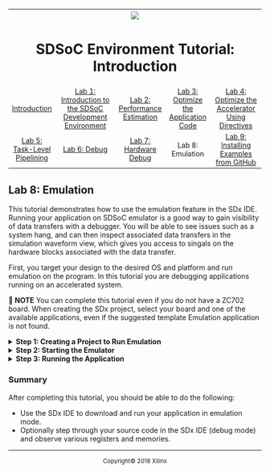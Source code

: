 <table style="width:100%">
  <tr>
    <th width="100%" colspan="6"><img src="https://www.xilinx.com/content/dam/xilinx/imgs/press/media-kits/corporate/xilinx-logo.png" width="30%"/><h1>SDSoC Environment Tutorial: Introduction</h1>
</th>
  </tr>
  <tr>
    <td align="center"><a href="README.md">Introduction</a></td>
    <td align="center"><a href="lab-1-introduction-to-the-sdsoc-development-environment.md">Lab 1: Introduction to the SDSoC Development Environment</a></td>
    <td align="center"><a href="lab-2-performance-estimation.md">Lab 2: Performance Estimation</a></td>
    <td align="center"><a href="lab-3-optimize-the-application-code.md">Lab 3: Optimize the Application Code</a></td>
    <td align="center"><a href="lab-4-optimize-the-accelerator-using-directives.md">Lab 4: Optimize the Accelerator Using Directives</a></td>
  </tr>
  <tr>
    <td align="center"><a href="lab-5-task-level-pipelining.md">Lab 5: Task-Level Pipelining</a></td>
    <td align="center"><a href="lab-6-debug.md">Lab 6: Debug</a></td>
    <td align="center"><a href="lab-7-hardware-debug.md">Lab 7: Hardware Debug</a></td>
    <td align="center">Lab 8: Emulation</td>
    <td align="center"><a href="lab-9-installing-applications-from-github.md">Lab 9: Installing Examples from GitHub</a></td>
</table>

## Lab 8: Emulation  

This tutorial demonstrates how to use the emulation feature in the SDx IDE. Running your application on SDSoC emulator is a good way to gain visibility of data transfers with a debugger. You will be able to see issues such as a system hang, and can then inspect associated data transfers in the simulation waveform view, which gives you access to singals on the hardware blocks associated with the data transfer.  

First, you target your design to the desired OS and platform and run emulation on the program. In this tutorial you are debugging applications running on an accelerated system.  

**:pushpin: NOTE**  You can complete this tutorial even if you do not have a ZC702 board. When creating the SDx project, select your board and one of the available applications, even if the suggested template Emulation application is not found.  

<details>
<summary><strong>Step 1: Creating a Project to Run Emulation</strong></summary>  

Create a new SDx project (`lab8`) for the ZC702 platform and Linux OS using the design template for Emulation Example. To create the project in the SDx IDE:  

  1. Launch the SDx IDE.  
  2. Select **File > New > SDx Project**.  
  3. In the Project Type page, **Application Project** is selected by default. Click **Next**.  
  4. Specify the name of the project (for example, `lab8`) in the Project name field. Click **Next**.  
  5. From the Platform list select zc702. Click **Next**.  
  6. From the System Configuration drop-down list, select **Linux**. Click **Next**.  
  7. From the list of application templates, select **Emulation Example** and click **Finish**.  
  8. Click on the tab labeled **lab8** to select the SDx Project Settings (if the tab is not visible, double click the `project.sdx` file in the Project Explorer). In the HW functions panel observe that the mmult_accel function is marked as a hardware function when the project was created.  
  9. If the hardware functions were removed or not marked, you would click on the Add HW Functions icon to invoke the dialog box to specify hardware functions.  
  10. In the SDx Project Settings, from the pull-down menu for the **Active build configuration**, select **Debug**, from the pull-down menu for **Target**, select **Emulation**. For the Emulation model there are two options: Debug and Optimized. Select the Debug option to enable capture of debug information. For faster emulation without debug information, select the Optimized pull-down menu option. For this lab, use the default option of Debug.  
  11. When you select the **Target** as **Emulation**, the **Generate SD card image** is greyed out.  

      ![](./images/fpd1527885363339.png)  

  12. With the **Generate emulation model** option selected, build the application by clicking on the build symbol.  

</details>

<details>
<summary><strong>Step 2: Starting the Emulator</strong></summary>

  1. From the menu select **Xilinx > Start/Stop Emulator**.  
  2. The Emulation dialog box appears. Select the appropriate Project and Configuration.  

     ![](./images/hra1517374817424.png)  

  3. Select whether or not you want to show the waveform. Showing the waveform initiates a Vivado tools session with the simulation window open where you can view the waveform of the different signals within your design. Not showing the waveform results in faster emulation. Check the **Show the Waveform** option.  
  4. Click **Start**. This is equivalent to turning a board on.  
  5. Add the signals that need to be viewed in the Waveform viewer. This can be done by selecting the appropriate functions in the **Scope** window in Vivado, right-clicking and selecting **Add to Wave Window**. The signals within that function are then added to the waveform viewer.  

     ![](./images/wnf1527886268336.png)  

  6. Click on the **Run All** or **Run for** button to start the programmable logic simulation after selecting your signals.  

</details>

<details>
<summary><strong>Step 3: Running the Application</strong></summary>

The emulator will take a few seconds to start. To begin emulation:  

  1. In the SDx IDE, right-click on `lab8` and from the context menu that appears, select **Debug As > Launch on Emulator (SDx Application Debugger)**.  

     ![](./images/kip1517375349372.png)  

  2. The Confirm Perspective Switch dialog box appears. Click **Yes** to switch perspective.  
  3. After the perspective is switched to Debug, you can debug your code just like you would while running on actual hardware.  
  4. Click on the **Resume** icon in the toolbar to execute the code.  
  5. Look at the state of different signals in the waveform viewer of the Vivado Xsim simulator.

</details>

### Summary  
After completing this tutorial, you should be able to do the following:

  * Use the SDx IDE to download and run your application in emulation mode.  
  * Optionally step through your source code in the SDx IDE (debug mode) and observe various registers and memories.  

<hr/>
<p align="center"><sup>Copyright&copy; 2018 Xilinx</sup></p>
